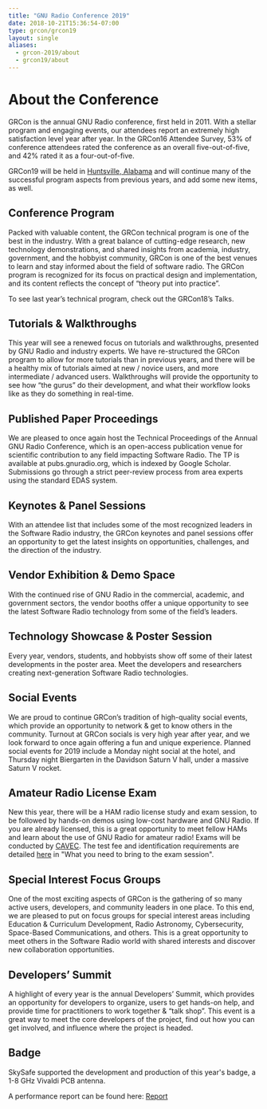 ```yaml
---
title: "GNU Radio Conference 2019"
date: 2018-10-21T15:36:54-07:00
type: grcon/grcon19
layout: single
aliases:
  - grcon-2019/about
  - grcon19/about
---
```


# About the Conference

GRCon is the annual GNU Radio conference, first held in 2011. With a stellar program and engaging events, our attendees report an extremely high satisfaction level year after year. In the GRCon16 Attendee Survey, 53% of conference attendees rated the conference as an overall five-out-of-five, and 42% rated it as a four-out-of-five.

GRCon19 will be held in [Huntsville, Alabama](https://www.gnuradio.org/grcon/grcon19/huntsville/) and will continue many of the successful program aspects from previous years, and add some new items, as well.

## Conference Program

Packed with valuable content, the GRCon technical program is one of the best in the industry. With a great balance of cutting-edge research, new technology demonstrations, and shared insights from academia, industry, government, and the hobbyist community, GRCon is one of the best venues to learn and stay informed about the field of software radio. The GRCon program is recognized for its focus on practical design and implementation, and its content reflects the concept of “theory put into practice”.

To see last year’s technical program, check out the GRCon18’s Talks.

## Tutorials & Walkthroughs

This year will see a renewed focus on tutorials and walkthroughs, presented by GNU Radio and industry experts. We have re-structured the GRCon program to allow for more tutorials than in previous years, and there will be a healthy mix of tutorials aimed at new / novice users, and more intermediate / advanced users. Walkthroughs will provide the opportunity to see how “the gurus” do their development, and what their workflow looks like as they do something in real-time.

## Published Paper Proceedings

We are pleased to once again host the Technical Proceedings of the Annual GNU Radio Conference, which is an open-access publication venue for scientific contribution to any field impacting Software Radio. The TP is available at pubs.gnuradio.org, which is indexed by Google Scholar. Submissions go through a strict peer-review process from area experts using the standard EDAS system.

## Keynotes & Panel Sessions

With an attendee list that includes some of the most recognized leaders in the Software Radio industry, the GRCon keynotes and panel sessions offer an opportunity to get the latest insights on opportunities, challenges, and the direction of the industry.

## Vendor Exhibition & Demo Space

With the continued rise of GNU Radio in the commercial, academic, and government sectors, the vendor booths offer a unique opportunity to see the latest Software Radio technology from some of the field’s leaders.

## Technology Showcase & Poster Session

Every year, vendors, students, and hobbyists show off some of their latest developments in the poster area. Meet the developers and researchers creating next-generation Software Radio technologies.

## Social Events

We are proud to continue GRCon’s tradition of high-quality social events, which provide an opportunity to network & get to know others in the community. Turnout at GRCon socials is very high year after year, and we look forward to once again offering a fun and unique experience. Planned social events for 2019 include a Monday night social at the hotel, and Thursday night Biergarten in the Davidson Saturn V hall, under a massive Saturn V rocket.

## Amateur Radio License Exam

New this year, there will be a HAM radio license study and exam session, to be followed by hands-on demos using low-cost hardware and GNU Radio. If you are already licensed, this is a great opportunity to meet fellow HAMs and learn about the use of GNU Radio for amateur radio! Exams will be conducted by [CAVEC](http://www.cavechamexam.com/about.html). The test fee and identification requirements are detailed [here](http://www.cavechamexam.com/huntsville-exam-site-info.html) in "What you need to bring to the exam session".

## Special Interest Focus Groups

One of the most exciting aspects of GRCon is the gathering of so many active users, developers, and community leaders in one place. To this end, we are pleased to put on focus groups for special interest areas including Education & Curriculum Development, Radio Astronomy, Cybersecurity, Space-Based Communications, and others. This is a great opportunity to meet others in the Software Radio world with shared interests and discover new collaboration opportunities.

## Developers’ Summit

A highlight of every year is the annual Developers’ Summit, which provides an opportunity for developers to organize, users to get hands-on help, and provide time for practitioners to work together & “talk shop”. This event is a great way to meet the core developers of the project, find out how you can get involved, and influence where the project is headed.

## Badge

SkySafe supported the development and production of this year's badge, a 1-8 GHz Vivaldi PCB antenna.

A performance report can be found here: [Report](/grcon/grcon19/GRCon19_Antenna_Badge_Measurement_Report.pdf)
